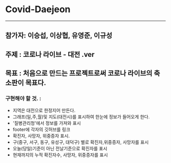 # Covid-Daejeon

---

## 참가자: 이승섭, 이상협, 유영준, 이규성

## 주제 : 코로나 라이브 - 대전 .ver

## 목표 : 처음으로 만드는 프로젝트로써 코로나 라이브의 축소판이 목표다.

### 구현해야 할 것. :

- 지역은 대전으로 한정지어 만든다.
- 그래프(일,주,월)및 지도(대전시)를 표시하여 한눈에 정보가 들어오게 한다.
- '질병관리청'에서 정보를 가져와 표시
- footer에 각자의 깃허브를 링크
- 확진자, 사망자, 위중증자 표시.
- 구(중구, 서구, 동구, 유성구, 대덕구) 별로 확진자,위중증자, 사망자를 표시
- 오늘(당일)기준이 아닌 전날기준으로 확진자를 표시
- 현재까지의 누적 확진자수, 사망자, 위중증자를 표시
